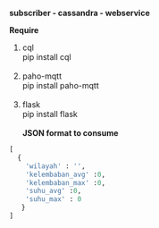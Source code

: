 <b> subscriber - cassandra - webservice </b> <br/>

<b> Require </b> <br/>
1. cql <br/>
pip install cql <br/> <br/>
2. paho-mqtt <br/>
pip install paho-mqtt <br/> <br/>
3. flask <br/>
pip install flask <br/> <br/>
<b>JSON format to consume</b><br/>
```python
[
  {
    'wilayah' : '',
    'kelembaban_avg' :0,
    'kelembaban_max' :0,
    'suhu_avg' :0,
    'suhu_max' : 0
   }
]
